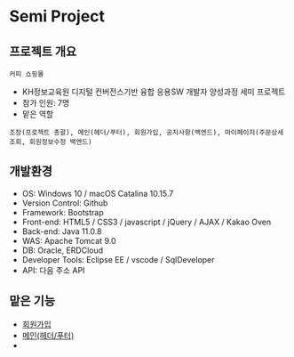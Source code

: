 # Semi Project
## 프로젝트 개요
```커피 쇼핑몰```
- KH정보교육원 디지털 컨버전스기반 융합 응용SW 개발자 양성과정 세미 프로젝트
- 참가 인원: 7명
- 맡은 역할
```text
조장(프로젝트 총괄), 메인(헤더/푸터), 회원가입, 공지사항(백엔드), 마이페이지(주문상세조회, 회원정보수정 백엔드)
```
## 개발환경
- OS: Windows 10 / macOS Catalina 10.15.7
- Version Control: Github
- Framework: Bootstrap
- Front-end: HTML5 / CSS3 / javascript / jQuery / AJAX / Kakao Oven
- Back-end: Java 11.0.8
- WAS: Apache Tomcat 9.0
- DB: Oracle, ERDCloud
- Developer Tools: Eclipse EE / vscode / SqlDeveloper
- API: 다음 주소 API

## 맡은 기능
- [회원가입](signup/signup.md)
- [메인(헤더/푸터)]()
- 